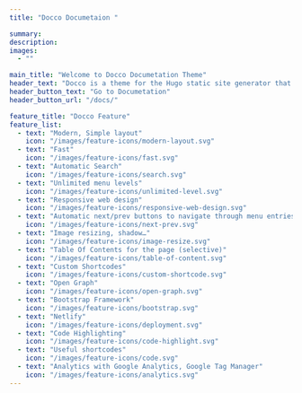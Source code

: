```yaml
---
title: "Docco Documetaion "

summary:
description: 
images: 
  - ""

main_title: "Welcome to Docco Documetation Theme"
header_text: "Docco is a theme for the Hugo static site generator that is explicitly intended for specialized documentation sets.Docco helping you build modern documentation websites that are secure, fast, and SEO-ready — by default."
header_button_text: "Go to Documetation"
header_button_url: "/docs/"

feature_title: "Docco Feature"
feature_list:
  - text: "Modern, Simple layout"
    icon: "/images/feature-icons/modern-layout.svg"
  - text: "Fast"
    icon: "/images/feature-icons/fast.svg"
  - text: "Automatic Search"
    icon: "/images/feature-icons/search.svg"
  - text: "Unlimited menu levels"
    icon: "/images/feature-icons/unlimited-level.svg"
  - text: "Responsive web design"
    icon: "/images/feature-icons/responsive-web-design.svg"
  - text: "Automatic next/prev buttons to navigate through menu entries"
    icon: "/images/feature-icons/next-prev.svg"
  - text: "Image resizing, shadow…"
    icon: "/images/feature-icons/image-resize.svg"
  - text: "Table Of Contents for the page (selective)"
    icon: "/images/feature-icons/table-of-content.svg"
  - text: "Custom Shortcodes"
    icon: "/images/feature-icons/custom-shortcode.svg"
  - text: "Open Graph"
    icon: "/images/feature-icons/open-graph.svg"
  - text: "Bootstrap Framework"
    icon: "/images/feature-icons/bootstrap.svg"
  - text: "Netlify" 
    icon: "/images/feature-icons/deployment.svg"
  - text: "Code Highlighting"
    icon: "/images/feature-icons/code-highlight.svg"
  - text: "Useful shortcodes"
    icon: "/images/feature-icons/code.svg"
  - text: "Analytics with Google Analytics, Google Tag Manager"
    icon: "/images/feature-icons/analytics.svg"
---
```

